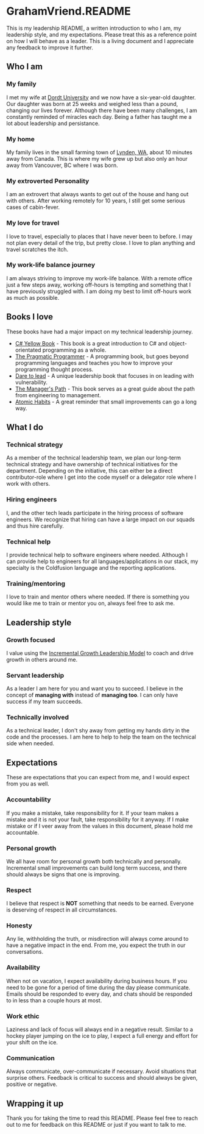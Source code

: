 # GrahamVriend.README

This is my leadership README, a written introduction to who I am, my leadership style, and my expectations.  Please treat this as a reference point on how I will behave as a leader.  This is a living document and I appreciate any feedback to improve it further.

## Who I am

### My family

I met my wife at [Dordt University](https://www.dordt.edu/) and we now have a six-year-old daughter.  Our daughter was born at 25 weeks and weighed less than a pound, changing our lives forever.  Although there have been many challenges, I am constantly reminded of miracles each day.  Being a father has taught me a lot about leadership and persistance.

### My home

My family lives in the small farming town of [Lynden, WA](https://www.google.com/maps/place/Lynden,+WA+98264/@48.9644329,-122.4526089,14z/data=!4m5!3m4!1s0x5485b6fc63dc8e25:0xfe6124ff02d8e1ae!8m2!3d48.9428018!4d-122.4529469), about 10 minutes away from Canada.  This is where my wife grew up but also only an hour away from Vancouver, BC where I was born.

### My extroverted Personality

I am an extrovert that always wants to get out of the house and hang out with others.  After working remotely for 10 years, I still get some serious cases of cabin-fever.

### My love for travel

I love to travel, especially to places that I have never been to before.  I may not plan every detail of the trip, but pretty close.  I love to plan anything and travel scratches the itch.

### My work-life balance journey

I am always striving to improve my work-life balance.  With a remote office just a few steps away, working off-hours is tempting and something that I have previously struggled with.  I am doing my best to limit off-hours work as much as possible.

## Books I love

These books have had a major impact on my technical leadership journey.

- [C# Yellow Book](https://www.amazon.com/C-Programming-Yellow-Book-ebook/dp/B00HNSGM9A/ref=sr_1_1?crid=1MM0WZMG9G9IN&keywords=C%23+yellow+book&qid=1666361603&qu=eyJxc2MiOiIwLjkxIiwicXNhIjoiMC44MyIsInFzcCI6IjAuOTUifQ%3D%3D&sprefix=c+yellow+boo%2Caps%2C152&sr=8-1) - This book is a great introduction to C# and object-orientated programming as a whole.
- [The Pragmatic Programmer](https://www.amazon.com/Pragmatic-Programmer-journey-mastery-Anniversary/dp/0135957052/ref=sr_1_1?keywords=the+pragmatic+programmer&qid=1666361676&qu=eyJxc2MiOiIyLjIxIiwicXNhIjoiMS43MSIsInFzcCI6IjEuNzIifQ%3D%3D&sprefix=the+prag%2Caps%2C146&sr=8-1) - A programming book, but goes beyond programming languages and teaches you how to improve your programming thought process.
- [Dare to lead](https://www.amazon.com/Dare-Lead-Brave-Conversations-Hearts/dp/0399592520/ref=sr_1_1?crid=3M3WJYV3Q46B3&keywords=dare+to+lead&qid=1666361740&qu=eyJxc2MiOiIyLjUyIiwicXNhIjoiMi40MCIsInFzcCI6IjIuNDYifQ%3D%3D&sprefix=dare+to+lead%2Caps%2C144&sr=8-1) - A unique leadership book that focuses in on leading with vulnerability.
- [The Manager's Path](https://www.amazon.com/Managers-Path-Leaders-Navigating-Growth/dp/1491973897/ref=sr_1_1?keywords=the+manager%27s+path&qid=1666362178&qu=eyJxc2MiOiIyLjAyIiwicXNhIjoiMS42MCIsInFzcCI6IjEuNzkifQ%3D%3D&sprefix=the+manager%2Caps%2C194&sr=8-1) - This book serves as a great guide about the path from engineering to management.
- [Atomic Habits](https://www.amazon.com/Atomic-Habits-Proven-Build-Break/dp/0735211299/ref=sr_1_1?crid=1K0X6XSWQ0RO6&keywords=atomic+habits&qid=1666362331&qu=eyJxc2MiOiIyLjU5IiwicXNhIjoiMi4zMSIsInFzcCI6IjIuMzcifQ%3D%3D&sprefix=atomic+habit%2Caps%2C174&sr=8-1) - A great reminder that small improvements can go a long way.

## What I do

### Technical strategy

As a member of the technical leadership team, we plan our long-term technical strategy and have ownership of technical initiatives for the department.  Depending on the initiative, this can either be a direct contributor-role where I get into the code myself or a delegator role where I work with others.

### Hiring engineers

I, and the other tech leads participate in the hiring process of software engineers.  We recognize that hiring can have a large impact on our squads and thus hire carefully.

### Technical help

I provide technical help to software engineers where needed.  Although I can provide help to engineers for all languages/applications in our stack, my specialty is the Coldfusion language and the reporting applications.

### Training/mentoring

I love to train and mentor others where needed.  If there is something you would like me to train or mentor you on, always feel free to ask me.

## Leadership style

### Growth focused

I value using the [Incremental Growth Leadership Model](https://tdevroome.medium.com/the-incremental-growth-leadership-model-cef736bebbff#:~:text=What%20is%20the%20Iterative%20Leadership,their%20learning%20and%20career%20goals.) to coach and drive growth in others around me.

### Servant leadership

As a leader I am here for you and want you to succeed.  I believe in the concept of **managing with** instead of **managing too**.  I can only have success if my team succeeds.

### Technically involved

As a technical leader, I don't shy away from getting my hands dirty in the code and the processes.  I am here to help to help the team on the technical side when needed.

## Expectations

These are expectations that you can expect from me, and I would expect from you as well.

### Accountability

If you make a mistake, take responsibility for it.  If your team makes a mistake and it is not your fault, take responsibility for it anyway.  If I make mistake or if I veer away from the values in this document, please hold me accountable.

### Personal growth

We all have room for personal growth both technically and personally.  Incremental small improvements can build long term success, and there should always be signs that one is improving.

### Respect

I believe that respect is **NOT** something that needs to be earned.  Everyone is deserving of respect in all circumstances.

### Honesty

Any lie, withholding the truth, or misdirection will always come around to have a negative impact in the end.  From me, you expect the truth in our conversations.

### Availability

When not on vacation, I expect availability during business hours.  If you need to be gone for a period of time during the day please communicate.  Emails should be responded to every day, and chats should be responded to in less than a couple hours at most.

### Work ethic

Laziness and lack of focus will always end in a negative result.  Similar to a hockey player jumping on the ice to play, I expect a full energy and effort for your shift on the ice.

### Communication

Always communicate, over-communicate if necessary.  Avoid situations that surprise others.  Feedback is critical to success and should always be given, positive or negative.

## Wrapping it up

Thank you for taking the time to read this README.  Please feel free to reach out to me for feedback on this README or just if you want to talk to me.
